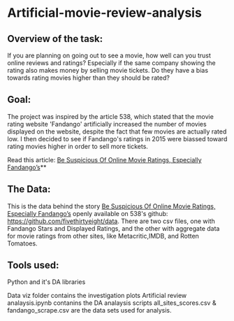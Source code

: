 # Artificial-movie-review-analysis
## Overview of the task:
If you are planning on going out to see a movie, how well can you trust online reviews and ratings? Especially if the same company showing the rating also makes money by selling movie tickets. Do they have a bias towards rating movies higher than they should be rated?
## Goal:
The project was inspired by the article 538, which stated that the movie rating website 'Fandango' artificially increased the number of movies displayed on the website, despite the fact that few movies are actually rated low. I then decided to see if Fandango's ratings in 2015 were biassed toward rating movies higher in order to sell more tickets.

Read this article: [Be Suspicious Of Online Movie Ratings, Especially Fandango’s](http://fivethirtyeight.com/features/fandango-movies-ratings/)**

## The Data:
This is the data behind the story [Be Suspicious Of Online Movie Ratings, Especially Fandango’s](http://fivethirtyeight.com/features/fandango-movies-ratings/) openly available on 538's github: https://github.com/fivethirtyeight/data. There are two csv files, one with Fandango Stars and Displayed Ratings, and the other with aggregate data for movie ratings from other sites, like Metacritic,IMDB, and Rotten Tomatoes.

## Tools used: 
Python and it's DA libraries 

Data viz folder contains the investigation plots
Artificial review analaysis.ipynb contanins the DA analaysis scripts
all_sites_scores.csv & fandango_scrape.csv are the data sets used for analysis.

